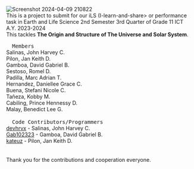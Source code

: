 ![Screenshot 2024-04-09 210822](https://github.com/hrvyCased/ealsweb.github.io/assets/141150136/7659b92f-1435-40c6-aaaf-a28f1b576e6d)<br/>
This is a project to submit for our iLS (I-learn-and-share> or performance task in Earth and Life Science 2nd Semester 3rd Quarter of Grade 11 ICT A.Y. 2023-2024<br/>
This tackles **The Origin and Structure of The Universe and Solar System**.<br/>

 &nbsp;&nbsp;&nbsp;&nbsp;<kbd>Members</kbd></br>
Salinas, John Harvey C.<br/>
Pilon, Jan Keith D.<br/>
Gamboa, David Gabriel B.<br/>
Sestoso, Romel D.<br/>
Padilla, Marc Adrian T.<br/>
Hernandez, Daniellee Grace C.<br/>
Buena, Stefani Nicole C.<br/>
Tañeza, Kobby M.<br/>
Cabiling, Prince Hennessy D.<br/>
Malay, Benedict Lee G.<br/>
<br/>
 &nbsp;&nbsp;&nbsp;&nbsp;<kbd>Code Contributors/Programmers</kbd><br/>
[devhrvx](https://github.com/devhrvx) - Salinas, John Harvey C.<br/>
[Gab102323](https://github.com/Gab102323) - Gamboa, David Gabriel B.<br/>
[kateuz](https://github.com/kateuz) - Pilon, Jan Keith D.<br/>
<br/>
<br/>
Thank you for the contributions and cooperation everyone.<br/>
